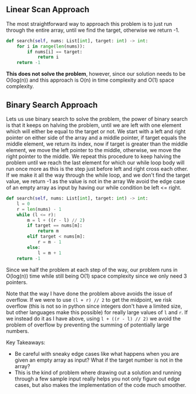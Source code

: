 ## Linear Scan Approach
The most straightforward way to approach this problem is to just run through the entire array, until we find the target, otherwise we return -1.
``` python
def search(self, nums: List[int], target: int) -> int:
	for i in range(len(nums)):
		if nums[i] == target:
			return i
	return -1
```
**This does not solve the problem**, however, since our solution needs to be O(log(n)) and this approach is O(n) in time complexity and O(1) space complexity.
## Binary Search Approach
Lets us use binary search to solve the problem, the power of binary search is that it keeps on halving the problem, until we are left with one element which will either be equal to the target or not. We start with a left and right pointer on either side of the array and a middle pointer, if target equals the middle element, we return its index, now if target is greater than the middle element, we move the left pointer to the middle, otherwise, we move the right pointer to the middle. We repeat this procedure to keep halving the problem until we reach the last element for which our while loop body will run once more as this is the step just before left and right cross each other. If we make it all the way through the while loop, and we don't find the target value, we return -1 as the value is not in the array We avoid the edge case of an empty array as input by having our while condition be left <= right. 
``` python
def search(self, nums: List[int], target: int) -> int:
	l = 0
	r = len(nums) - 1
	while (l <= r):
		m = l + ((r - l) // 2)
		if target == nums[m]:
			return m
		elif target < nums[m]:
			r = m - 1
		else:
			l = m + 1
	return -1
```
Since we half the problem at each step of the way, our problem runs in O(log(n)) time while still being O(1) space complexity since we only need 3 pointers.

Note that the way I have done the problem above avoids the issue of overflow. If we were to use `(l + r) // 2` to get the midpoint, we risk overflow (this is not so in python since integers don't have a limited size, but other languages make this possible) for really large values of `l` and `r`. If we instead do it as I have above, using `l + ((r - l) // 2)` we avoid the problem of overflow by preventing the summing of potentially large numbers.

Key Takeaways:
- Be careful with sneaky edge cases like what happens when you are given an empty array as input? What if the target number is not in the array?
- This is the kind of problem where drawing out a solution and running through a few sample input really helps you not only figure out edge cases, but also makes the implementation of the code much smoother.